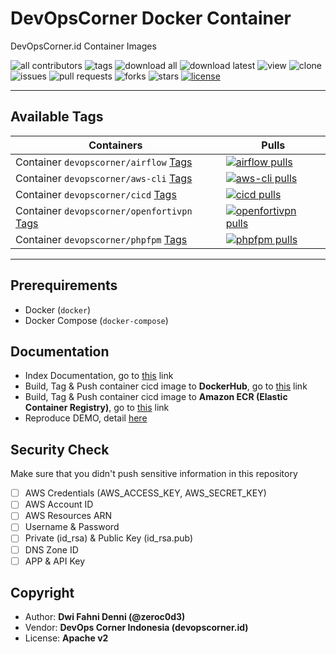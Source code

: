 # DevOpsCorner Docker Container

DevOpsCorner.id Container Images

![all contributors](https://img.shields.io/github/contributors/devopscorner/devopscorner-container)
![tags](https://img.shields.io/github/v/tag/devopscorner/devopscorner-container?sort=semver)
![download all](https://img.shields.io/github/downloads/devopscorner/devopscorner-container/total.svg)
![download latest](https://img.shields.io/github/downloads/devopscorner/devopscorner-container/2.9.5/total)
![view](https://views.whatilearened.today/views/github/devopscorner/devopscorner-container.svg)
![clone](https://img.shields.io/badge/dynamic/json?color=success&label=clone&query=count&url=https://raw.githubusercontent.com/devopscorner/devopscorner-container/master/clone.json?raw=True&logo=github)
![issues](https://img.shields.io/github/issues/devopscorner/devopscorner-container)
![pull requests](https://img.shields.io/github/issues-pr/devopscorner/devopscorner-container)
![forks](https://img.shields.io/github/forks/devopscorner/devopscorner-container)
![stars](https://img.shields.io/github/stars/devopscorner/devopscorner-container)
[![license](https://img.shields.io/github/license/devopscorner/devopscorner-container)](https://img.shields.io/github/license/devopscorner/devopscorner-container)

---

## Available Tags

| Containers                                                                | Pulls                                                                                                                                                                                    |
| ------------------------------------------------------------------------- | ---------------------------------------------------------------------------------------------------------------------------------------------------------------------------------------- |
| Container `devopscorner/airflow` [Tags](docs/README-Airflow.md)           | [![airflow pulls](https://img.shields.io/docker/pulls/devopscorner/airflow.svg?label=airflow%20pulls&logo=docker)](https://hub.docker.com/r/devopscorner/airflow/)                       |
| Container `devopscorner/aws-cli` [Tags](docs/README-AWS-Cli.md)           | [![aws-cli pulls](https://img.shields.io/docker/pulls/devopscorner/aws-cli.svg?label=aws-cli%20pulls&logo=docker)](https://hub.docker.com/r/devopscorner/aws-cli/)                       |
| Container `devopscorner/cicd` [Tags](docs/README-CICD.md)                 | [![cicd pulls](https://img.shields.io/docker/pulls/devopscorner/cicd.svg?label=cicd%20pulls&logo=docker)](https://hub.docker.com/r/devopscorner/cicd/)                                   |
| Container `devopscorner/openfortivpn` [Tags](docs/README-OpenFortiVPN.md) | [![openfortivpn pulls](https://img.shields.io/docker/pulls/devopscorner/openfortivpn.svg?label=openfortivpn%20pulls&logo=fortinet)](https://hub.docker.com/r/devopscorner/openfortivpn/) |
| Container `devopscorner/phpfpm` [Tags](docs/README-PHPFpm.md)             | [![phpfpm pulls](https://img.shields.io/docker/pulls/devopscorner/phpfpm.svg?label=phpfpm%20pulls&logo=php)](https://hub.docker.com/r/devopscorner/phpfpm/)                              |

---

## Prerequirements

- Docker (`docker`)
- Docker Compose (`docker-compose`)

## Documentation

- Index Documentation, go to [this](docs/README.md) link
- Build, Tag & Push container cicd image to **DockerHub**, go to [this](docs/container-cicd-dockerhub.md) link
- Build, Tag & Push container cicd image to **Amazon ECR (Elastic Container Registry)**, go to [this](docs/container-cicd-ecr.md) link
- Reproduce DEMO, detail [here](docs/DEMO.md)

## Security Check

Make sure that you didn't push sensitive information in this repository

- [ ] AWS Credentials (AWS_ACCESS_KEY, AWS_SECRET_KEY)
- [ ] AWS Account ID
- [ ] AWS Resources ARN
- [ ] Username & Password
- [ ] Private (id_rsa) & Public Key (id_rsa.pub)
- [ ] DNS Zone ID
- [ ] APP & API Key

## Copyright

- Author: **Dwi Fahni Denni (@zeroc0d3)**
- Vendor: **DevOps Corner Indonesia (devopscorner.id)**
- License: **Apache v2**
